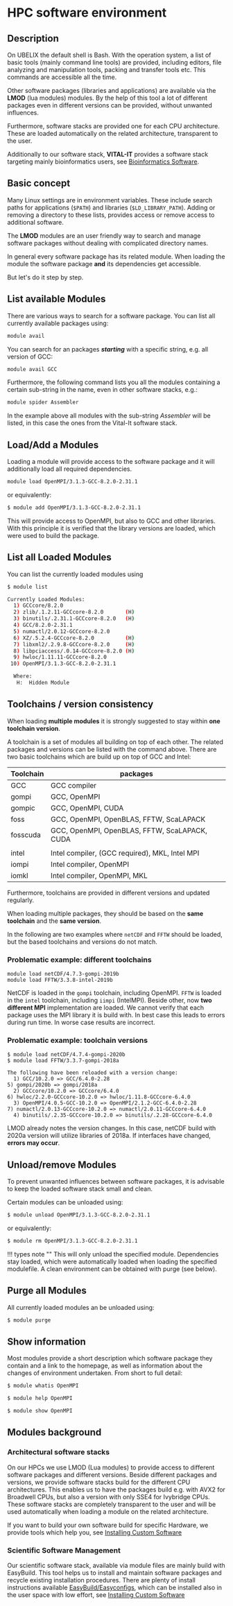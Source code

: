 # HPC software environment

[//]: # (TODO HPC modules, Env Variables, Easybuild, ...)
## Description

On UBELIX the default shell is Bash. With the operation system, a list of basic tools (mainly command line tools) are provided, including editors, file analyzing and manipulation tools, packing and transfer tools etc. This commands are accessible all the time. 

Other software packages (libraries and applications) are available via the **LMOD** (lua modules) modules. By the help of this tool a lot of different packages even in different versions can be provided, without unwanted influences. 

Furthermore, software stacks are provided one for each CPU architecture. These are loaded automatically on the related architecture, transparent to the user.

Additionally to our software stack, **VITAL-IT** provides a software stack targeting mainly bioinformatics users, see [Bioinformatics Software](pre-installed-software.md#BioinformaticsSoftware).

## Basic concept

Many Linux settings are in environment variables. These include search paths for applications (`$PATH`) and libraries (`$LD_LIBRARY_PATH`). Adding or removing a directory to these lists, provides access or remove access to additional software. 

The **LMOD** modules are an user friendly way to search and manage software packages without dealing with complicated directory names.

In general every software package has its related module. When loading the module the software package **and** its dependencies get accessible. 

But let's do it step by step.

## List available Modules
There are various ways to search for a software package. You can list all currently available packages using:
```Bash
module avail
```

You can search for an packages ***starting*** with a specific string, e.g. all version of GCC:
```Bash
module avail GCC
```

Furthermore, the following command lists you all the modules containing a certain sub-string in the name, even in other software stacks, e.g.:
```Bash
module spider Assembler
```

In the example above all modules with the sub-string *Assembler* will be listed, in this case the ones from the Vital-It software stack. 

## Load/Add a Modules

Loading a module will provide access to the software package and it will additionally load all required dependencies.

```Bash
module load OpenMPI/3.1.3-GCC-8.2.0-2.31.1
```

or equivalently:

```Bash
$ module add OpenMPI/3.1.3-GCC-8.2.0-2.31.1
```

This will provide access to OpenMPI, but also to GCC and other libraries. With this principle it is verified that the library versions are loaded, which were used to build the package. 

## List all Loaded Modules

You can list the currently loaded modules using 

```Bash
$ module list

Currently Loaded Modules:
  1) GCCcore/8.2.0
  2) zlib/.1.2.11-GCCcore-8.2.0       (H)
  3) binutils/.2.31.1-GCCcore-8.2.0   (H)
  4) GCC/8.2.0-2.31.1
  5) numactl/2.0.12-GCCcore-8.2.0
  6) XZ/.5.2.4-GCCcore-8.2.0          (H)
  7) libxml2/.2.9.8-GCCcore-8.2.0     (H)
  8) libpciaccess/.0.14-GCCcore-8.2.0 (H)
  9) hwloc/1.11.11-GCCcore-8.2.0
 10) OpenMPI/3.1.3-GCC-8.2.0-2.31.1

  Where:
   H:  Hidden Module
```

## Toolchains / version consistency

When loading **multiple modules** it is strongly suggested to stay within **one toolchain version**.

A toolchain is a set of modules all building on top of each other. The related packages and versions can be listed with the command above. 
There are two basic toolchains which are build up on top of GCC and Intel:

| Toolchain | packages |
| --------- | --------- |
| GCC       | GCC compiler |
| gompi     | GCC, OpenMPI |
| gompic    | GCC, OpenMPI, CUDA |
| foss      | GCC, OpenMPI, OpenBLAS, FFTW, ScaLAPACK |
| fosscuda  | GCC, OpenMPI, OpenBLAS, FFTW, ScaLAPACK, CUDA |
| | |
| intel     | Intel compiler, (GCC required), MKL, Intel MPI |
| iompi     | Intel compiler, OpenMPI |
| iomkl     | Intel compiler, OpenMPI, MKL |

Furthermore, toolchains are provided in different versions and updated regularly.

When loading multiple packages, they should be based on the **same toolchain** and the **same version**.

In the following are two examples where `netCDF` and `FFTW` should be loaded, but the based toolchains and versions do not match. 

### Problematic example: different toolchains

```
module load netCDF/4.7.3-gompi-2019b
module load FFTW/3.3.8-intel-2019b
```
NetCDF is loaded in the `gompi` toolchain, including OpenMPI. `FFTW` is loaded in the `intel` toolchain, including `iimpi` (IntelMPI). Beside other, now **two different MPI** implementation are loaded. We cannot verify that each package uses the MPI library it is build with. In best case this leads to errors during run time. In worse case results are incorrect. 

### Problematic example: toolchain versions

```
$ module load netCDF/4.7.4-gompi-2020b
$ module load FFTW/3.3.7-gompi-2018a

The following have been reloaded with a version change:
  1) GCC/10.2.0 => GCC/6.4.0-2.28                                      5) gompi/2020b => gompi/2018a
  2) GCCcore/10.2.0 => GCCcore/6.4.0                                   6) hwloc/2.2.0-GCCcore-10.2.0 => hwloc/1.11.8-GCCcore-6.4.0
  3) OpenMPI/4.0.5-GCC-10.2.0 => OpenMPI/2.1.2-GCC-6.4.0-2.28          7) numactl/2.0.13-GCCcore-10.2.0 => numactl/2.0.11-GCCcore-6.4.0
  4) binutils/.2.35-GCCcore-10.2.0 => binutils/.2.28-GCCcore-6.4.0
```

LMOD already notes the version changes. In this case, netCDF build with 2020a version will utilize libraries of 2018a. If interfaces have changed, **errors may occur**.

## Unload/remove Modules

To prevent unwanted influences between software packages, it is advisable to keep the loaded software stack small and clean. 

Certain modules can be unloaded using:

```Bash
$ module unload OpenMPI/3.1.3-GCC-8.2.0-2.31.1
```
or equivalently:

```Bash
$ module rm OpenMPI/3.1.3-GCC-8.2.0-2.31.1
```

!!! types note ""
    This will only unload the specified module. 
    Dependencies stay loaded, which were automatically loaded when loading the specified modulefile. 
    A clean environment can be obtained with purge (see below).

## Purge all Modules

All currently loaded modules an be unloaded using:

```Bash
$ module purge
```


## Show information

Most modules provide a short description which software package they contain and a link to the homepage, as well as information about the changes of environment undertaken. From short to full detail:

```Bash
$ module whatis OpenMPI
```

```Bash
$ module help OpenMPI
```

```Bash
$ module show OpenMPI
```

## Modules background

### Architectural software stacks

On our HPCs we use LMOD (Lua modules) to provide access to different software packages and different versions. Beside different packages and versions, we provide software stacks build for the different CPU architectures. This enables us to have the packages build e.g. with AVX2 for Broadwell CPUs, but also a version with only SSE4 for Ivybridge CPUs. These software stacks are completely transparent to the user and will be used automatically when loading a module on the related architecture. 

If you want to build your own software build for specific Hardware, we provide tools which help you, see [Installing Custom Software](installing-custom-software.md)

### Scientific Software Management

Our scientific software stack, available via module files are mainly build with EasyBuild. This tool helps us to install and maintain software packages and recycle existing installation procedures. There are plenty of install instructions available [EasyBuild/Easyconfigs](https://github.com/easybuilders/easybuild-easyconfigs), which can be installed also in the user space with low effort, see [Installing Custom Software](installing-custom-software.md)